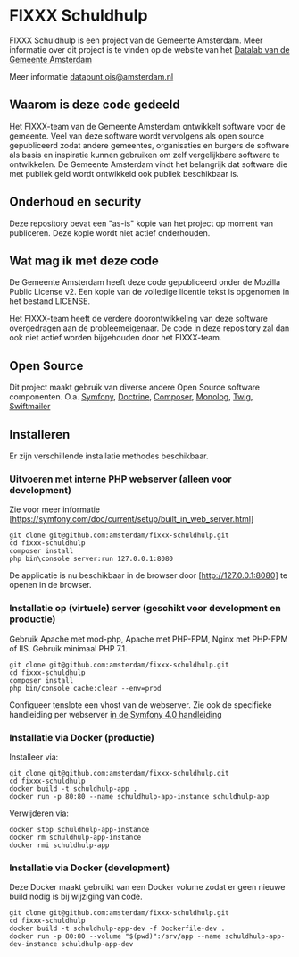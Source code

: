 
# FIXXX Schuldhulp

FIXXX Schuldhulp is een project van de Gemeente Amsterdam. Meer informatie over dit project is te vinden op de website van het [Datalab van de Gemeente Amsterdam](https://www.amsterdam.nl/bestuur-organisatie/organisatie/overige/datalab-amsterdam/)

Meer informatie [datapunt.ois@amsterdam.nl](datapunt.ois@amsterdam.nl)


## Waarom is deze code gedeeld

Het FIXXX-team van de Gemeente Amsterdam ontwikkelt software voor de gemeente.
Veel van deze software wordt vervolgens als open source gepubliceerd zodat andere
gemeentes, organisaties en burgers de software als basis en inspiratie kunnen 
gebruiken om zelf vergelijkbare software te ontwikkelen.
De Gemeente Amsterdam vindt het belangrijk dat software die met publiek geld wordt
ontwikkeld ook publiek beschikbaar is.

## Onderhoud en security

Deze repository bevat een "as-is" kopie van het project op moment van publiceren.
Deze kopie wordt niet actief onderhouden.

## Wat mag ik met deze code

De Gemeente Amsterdam heeft deze code gepubliceerd onder de Mozilla Public License v2.
Een kopie van de volledige licentie tekst is opgenomen in het bestand LICENSE.

Het FIXXX-team heeft de verdere doorontwikkeling van deze software overgedragen 
aan de probleemeigenaar. De code in deze repository zal dan ook niet actief worden
bijgehouden door het FIXXX-team.

## Open Source

Dit project maakt gebruik van diverse andere Open Source software componenten. O.a. 
[Symfony](http://www.symfony.com), 
[Doctrine](http://www.doctrine-project.org/), 
[Composer](https://getcomposer.org/), 
[Monolog](https://github.com/Seldaek/monolog), 
[Twig](http://twig.sensiolabs.org/), 
[Swiftmailer](http://swiftmailer.org/)


## Installeren

Er zijn verschillende installatie methodes beschikbaar.

### Uitvoeren met interne PHP webserver (alleen voor development)

Zie voor meer informatie [https://symfony.com/doc/current/setup/built_in_web_server.html]

    git clone git@github.com:amsterdam/fixxx-schuldhulp.git
    cd fixxx-schuldhulp
    composer install
    php bin\console server:run 127.0.0.1:8080
  
De applicatie is nu beschikbaar in de browser door [http://127.0.0.1:8080] te openen in de browser.

### Installatie op (virtuele) server (geschikt voor development en productie)

Gebruik Apache met mod-php, Apache met PHP-FPM, Nginx met PHP-FPM of IIS. Gebruik minimaal PHP 7.1.

    git clone git@github.com:amsterdam/fixxx-schuldhulp.git
    cd fixxx-schuldhulp
    composer install
    php bin/console cache:clear --env=prod
    
Configueer tenslote een vhost van de webserver. Zie ook de specifieke handleiding per webserver [in de Symfony 4.0 handleiding](http://symfony.com/doc/current/setup/web_server_configuration.html)

### Installatie via Docker (productie)

Installeer via:

    git clone git@github.com:amsterdam/fixxx-schuldhulp.git
    cd fixxx-schuldhulp
    docker build -t schuldhulp-app .
    docker run -p 80:80 --name schuldhulp-app-instance schuldhulp-app

Verwijderen via:

    docker stop schuldhulp-app-instance
    docker rm schuldhulp-app-instance
    docker rmi schuldhulp-app

### Installatie via Docker (development)

Deze Docker maakt gebruikt van een Docker volume zodat er geen nieuwe build nodig is bij wijziging van code.

    git clone git@github.com:amsterdam/fixxx-schuldhulp.git
    cd fixxx-schuldhulp
    docker build -t schuldhulp-app-dev -f Dockerfile-dev .
    docker run -p 80:80 --volume "$(pwd)":/srv/app --name schuldhulp-app-dev-instance schuldhulp-app-dev

